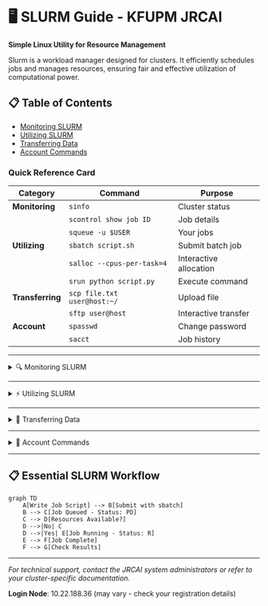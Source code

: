 # 🖥️ SLURM Guide - KFUPM JRCAI

**Simple Linux Utility for Resource Management**

Slurm is a workload manager designed for clusters. It efficiently schedules jobs and manages resources, ensuring fair and effective utilization of computational power.


## 📋 Table of Contents

- [Monitoring SLURM](#monitoring-slurm)
- [Utilizing SLURM](#utilizing-slurm)
- [Transferring Data](#transferring-data)
- [Account Commands](#account-commands)


###  Quick Reference Card

| **Category** | **Command** | **Purpose** |
|--------------|-------------|-------------|
| **Monitoring** | `sinfo` | Cluster status |
| | `scontrol show job ID` | Job details |
| | `squeue -u $USER` | Your jobs |
| **Utilizing** | `sbatch script.sh` | Submit batch job |
| | `salloc --cpus-per-task=4` | Interactive allocation |
| | `srun python script.py` | Execute command |
| **Transferring** | `scp file.txt user@host:~/` | Upload file |
| | `sftp user@host` | Interactive transfer |
| **Account** | `spasswd` | Change password |
| | `sacct` | Job history |


---

<details>
<summary>🔍 Monitoring SLURM</summary>

## Monitoring SLURM

Commands for checking cluster status, job information, and resource availability.

###  sinfo - Cluster Information
View cluster node information and partition status:

```bash
# Basic cluster info
sinfo

# Detailed node view
sinfo -N

# Partition summary
sinfo -s

# Node-specific details
sinfo -N -l
```

**Common Output:**
```
PARTITION AVAIL  TIMELIMIT  NODES  STATE NODELIST
debug*       up   infinite      2   idle node[01-02]
gpu          up   infinite      1   idle gpu01
```

###  scontrol - Detailed Control Information
Show detailed parameters of jobs, nodes, and partitions:

```bash
# Show specific job details
scontrol show job 115

# Show node information
scontrol show node

# Show partition details
scontrol show partition debug

# Show all job information
scontrol show jobs
```

**Example Job Details:**
```
JobId=115 JobName=my_job
   UserId=mohammed_slurm(1001) GroupId=users(100) MCS_label=N/A
   Priority=4294901758 Nice=0 Account=(null) QOS=normal
   JobState=RUNNING Reason=None Dependency=(null)
   Requeue=1 Restarts=0 BatchFlag=1 Reboot=0 ExitCode=0:0
   RunTime=00:05:42 TimeLimit=01:00:00 TimeMin=N/A
   SubmitTime=2025-10-08T10:30:15 EligibleTime=2025-10-08T10:30:15
   StartTime=2025-10-08T10:30:17 EndTime=2025-10-08T11:30:17 Deadline=N/A
   WorkDir=/home/mohammed_slurm
   StdOut=/home/mohammed_slurm/output_115.txt
   StdErr=/home/mohammed_slurm/error_115.txt
```

###  squeue - Job Queue Status
Query the status of jobs in the queue:

```bash
# View all jobs
squeue

# View only your jobs
squeue -u username

# View specific job
squeue -j 115

# View jobs by name
squeue --name=my_job

# Detailed format
squeue -o "%.18i %.9P %.8j %.8u %.2t %.10M %.6D %R"
```

**Job States:**
- **R**: Running
- **PD**: Pending
- **CG**: Completing
- **CD**: Completed
- **CA**: Cancelled
- **F**: Failed

**Example Output:**
```
JOBID PARTITION     NAME     USER ST       TIME  NODES NODELIST(REASON)
  115     debug  my_job mohammed  R       5:42      1 node01
  116     debug test_job mohammed PD       0:00      1 (Resources)
```

</details>

---

<details>
<summary>⚡ Utilizing SLURM</summary>

## Submitting Jobs SLURM

Commands for submitting and running jobs on the cluster.

###  sbatch - Submit Batch Jobs
Submit job scripts to the SLURM scheduler:

```bash
# Basic job submission
sbatch my_script.slurm

# Submit with additional options
sbatch --partition=gpu --gres=gpu:1 my_script.slurm

# Submit job array
sbatch --array=1-10 array_job.slurm
```


### 🔧 salloc - Interactive Resource Allocation
Allocate compute resources for interactive use:

```bash
# Basic interactive allocation
salloc

# Specify resources
salloc --cpus-per-task=10 --mem=20G --gres=gpu:1

# Interactive session with time limit
salloc --time=02:00:00 --partition=debug

# Request specific nodes
salloc --nodelist=node01,node02
```

**Example Session:**
```bash
$ salloc --cpus-per-task=4 --mem=8G
salloc: Granted job allocation 109
$ # You now have resources allocated
$ exit  # Release the allocation
salloc: Relinquishing job allocation 109
```

### 🏃 srun - Execute Commands
Launch applications on allocated compute resources:

```bash
# Run command directly (allocates resources automatically)
srun python my_script.py

# Run with specific resources
srun --cpus-per-task=4 --mem=8G python my_script.py

# Run interactively after salloc
salloc --cpus-per-task=4 --mem=8G
srun python interactive_script.py

# Run Jupyter notebook (for debugging only!)
srun jupyter notebook --ip 10.22.154.19 --port 8888
```

**Interactive Jupyter Setup** (Debug/Testing Only):
```bash
# Step 1: Allocate resources
salloc --cpus-per-task=10 --mem=20G --gres=gpu:1

# Step 2: Start Jupyter
srun jupyter notebook --ip 10.22.xx.xx --port 8888
```

**Node IP Addresses:**
- **jrcai09**: 10.22.154.19
- **server02**: 10.22.154.101  
- **jrcai06**: 10.22.154.16

**Job Control Commands:**
```bash
# Cancel a job
scancel 115

# Cancel all your jobs
scancel -u username

# Hold a job
scontrol hold 115

# Release a held job
scontrol release 115
```

</details>

---

<details>
<summary>📁 Transferring Data</summary>

## Transferring Data

Commands for moving files between your local machine and the cluster.

###  scp - Secure Copy Protocol
Transfer files and directories securely:

#### **Upload to Cluster**
```bash
# Upload a single file
scp file.txt username@10.22.188.36:~/

# Upload a directory
scp -r /local/directory username@10.22.188.36:~/destination/

# Upload with specific destination
scp -r /Downloads/my-project mohammed_slurm@10.22.188.36:~/data/

# Upload to specific path
scp dataset.csv mohammed_slurm@10.22.188.36:/home/mohammed_slurm/projects/
```

#### **Download from Cluster**
```bash
# Download a file
scp username@10.22.188.36:~/results.txt ./

# Download a directory
scp -r username@10.22.188.36:~/output/ ./local-results/

# Download with specific source
scp mohammed_slurm@10.22.188.36:~/data/processed_data.csv ./
```




### 📋 sftp - Secure File Transfer Protocol
Interactive file transfer with more features:

```bash
# Connect to cluster
sftp username@10.22.188.36

# SFTP commands once connected:
sftp> pwd                    # Show remote directory
sftp> lpwd                   # Show local directory
sftp> ls                     # List remote files
sftp> lls                    # List local files
sftp> cd remote-directory    # Change remote directory
sftp> lcd local-directory    # Change local directory

# Transfer files
sftp> put local-file.txt     # Upload file
sftp> get remote-file.txt    # Download file
sftp> put -r local-dir/      # Upload directory
sftp> get -r remote-dir/     # Download directory

# Exit
sftp> quit
```

#### **Useful SFTP Commands**
```bash
# Create remote directory
sftp> mkdir new-directory

# Remove remote file
sftp> rm unwanted-file.txt

# Remove remote directory
sftp> rmdir empty-directory

# Show file permissions
sftp> ls -la

# Change permissions
sftp> chmod 755 script.sh
```

### 📝 Tips for Data Transfer

#### **Before Transferring:**
```bash
# Create directories on cluster
ssh username@10.22.188.36
mkdir ~/data ~/results ~/scripts
exit
```

#### **Efficient Transfer:**
```bash
# Compress before transfer (large datasets)
tar -czf project.tar.gz project/
scp project.tar.gz username@10.22.188.36:~/
ssh username@10.22.188.36 "cd ~ && tar -xzf project.tar.gz"

# Transfer with progress
scp -v file.txt username@10.22.188.36:~/  # Verbose mode
```

#### **Common Issues:**
- **Permission denied**: Check your username and password
- **Host key verification**: Accept the host key on first connection
- **Large files**: Consider using `rsync` for better performance
- **Windows users**: Use full paths, not `~/`

</details>

---

<details>
<summary>👤 Account Commands</summary>

## Account Commands

Commands for managing your SLURM cluster account and authentication.

### 🔐 spasswd - Change SLURM Password
**Important**: The standard `passwd` command does not work for SLURM users. Always use `spasswd`:

```bash
# Change your SLURM password
spasswd
```

**Interactive Process:**
```
(base) mohammed_slurm@jrcai01:~$ spasswd
Old SLURM Password Change dep.
Changing password for mohammedsinan
Enter new password:
Confirm new password:
Enter current password:
✓ Password changed successfully!
(base) mohammed_slurm@jrcai01:~$
```

### 📊 Account Information Commands

#### **View Your Account Details**
```bash
# Show your user information
sacctmgr show user $USER

# Show association details
sacctmgr show associations user=$USER

# View account limits
sacctmgr show account

# Check your usage
sreport user top start=2025-01-01 end=now
```

#### **Job History and Accounting**
```bash
# View job history
sacct

# View specific job details
sacct -j 115 --format=JobID,JobName,State,ExitCode,Start,End

# View jobs from specific date
sacct --starttime=2025-10-01

# View detailed resource usage
sacct -j 115 --format=JobID,MaxRSS,MaxVMSize,AveCPU,AveRSS
```

#### **Check Resource Usage**
```bash
# Current resource usage
sstat -j 115 --format=AveCPU,AveRSS,MaxRSS

# Monitor running job
watch sstat -j 115 --format=AveCPU,AveRSS,MaxRSS

# View cluster usage
sshare -u $USER
```

### 🔧 Account Management Tips

#### **Password Best Practices:**
- Use `spasswd` immediately after receiving account credentials
- Choose a strong password (8+ characters, mixed case, numbers, symbols)
- Change password regularly for security
- Never share your SLURM credentials

#### **Monitoring Your Usage:**
```bash
# Create alias for easy checking
echo "alias myusage='sacct --starttime=\$(date -d \"1 month ago\" +%Y-%m-%d)'" >> ~/.bashrc
source ~/.bashrc

# Check monthly usage
myusage

# Check current jobs and usage
squeue -u $USER && echo "--- Resource Usage ---" && sshare -u $USER
```

#### **Account Troubleshooting:**
```bash
# If locked out, check account status
sacctmgr show user $USER

# Verify your associations
sacctmgr show associations user=$USER

# Check if account is active
sacctmgr show account where user=$USER
```

### 📞 Getting Help

#### **Contact Information:**
- **System Administrator**: Contact JRCAI support team
- **Technical Issues**: mohammed.sinan@kfupm.edu.sa
- **Account Problems**: Submit ticket through proper channels

#### **Self-Help Commands:**
```bash
# Check SLURM version
sinfo --version

# View all available partitions
scontrol show partitions

# Check node specifications
scontrol show nodes

# View your current allocations
squeue -u $USER -o "%.18i %.9P %.8j %.8u %.2t %.10M %.6D %R"
```

</details>


---

## 📋 Essential SLURM Workflow

```mermaid
graph TD
    A[Write Job Script] --> B[Submit with sbatch]
    B --> C[Job Queued - Status: PD]
    C --> D[Resources Available?]
    D -->|No| C
    D -->|Yes| E[Job Running - Status: R]
    E --> F[Job Complete]
    F --> G[Check Results]
```
---

*For technical support, contact the JRCAI system administrators or refer to your cluster-specific documentation.*

**Login Node**: 10.22.188.36 (may vary - check your registration details)
